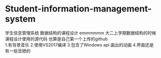 # Student-information-management-system
学生信息管理系统 数据结构的课程设计
emmmmmm 大二上学期数据结构的时候课程设计使用的源代码  也算是自己第一个上传的github  
1.有背景音乐
2.使用VS2017编译
3.包含了Windows api 画出的动画
4.界面还是有一些丑陋的
